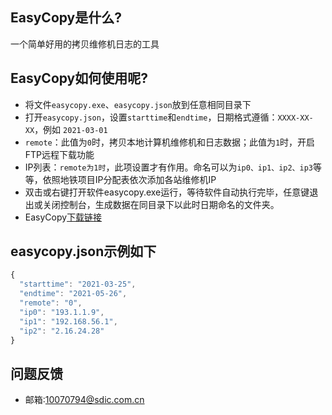 ## EasyCopy是什么?
一个简单好用的拷贝维修机日志的工具
## EasyCopy如何使用呢?
* 将文件`easycopy.exe`、`easycopy.json`放到任意相同目录下
* 打开`easycopy.json`，设置`starttime`和`endtime`，日期格式遵循：`XXXX-XX-XX`，例如 `2021-03-01`
* `remote`：此值为`0`时，拷贝本地计算机维修机和日志数据；此值为`1`时，开启FTP远程下载功能
* IP列表：`remote为1时`，此项设置才有作用。命名可以为`ip0、ip1、ip2、ip3`等等，依照地铁项目IP分配表依次添加各站维修机IP
* 双击或右键打开软件easycopy.exe运行，等待软件自动执行完毕，任意键退出或关闭控制台，生成数据在同目录下以此时日期命名的文件夹。
* EasyCopy[下载链接](https://github.com/qusseei/EasyCopy/releases/tag/V1.2)
## easycopy.json示例如下
```javascript
{
  "starttime": "2021-03-25",
  "endtime": "2021-05-26",
  "remote": "0",
  "ip0": "193.1.1.9",
  "ip1": "192.168.56.1",
  "ip2": "2.16.24.28"
}
```
## 问题反馈
* 邮箱:10070794@sdic.com.cn